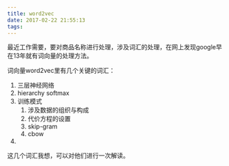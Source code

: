 ```yaml
---
title: word2vec
date: 2017-02-22 21:55:13
tags:
---
```


最近工作需要，要对商品名称进行处理，涉及词汇的处理，在网上发现google早在13年就有词向量的处理方法。

词向量word2vec里有几个关键的词汇：
1. 三层神经网络
2. hierarchy softmax
3. 训练模式
    1. 涉及数据的组织与构成
    2. 代价方程的设置
    3. skip-gram
    4. cbow
4. ​

这几个词汇我想，可以对他们进行一次解读。
